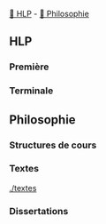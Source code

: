 [🔗 HLP](##HLP) - [🔗 Philosophie](##Philosophie)

## HLP

### Première

### Terminale

## Philosophie

### Structures de cours

### Textes
[./textes](etude_de_texte.md)

### Dissertations
